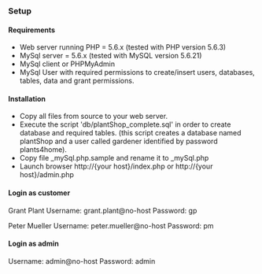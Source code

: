 ### Setup

#### Requirements

- Web server running PHP = 5.6.x (tested with PHP version 5.6.3)
- MySql server = 5.6.x (tested with MySQL version 5.6.21)
- MySql client or PHPMyAdmin
- MySql User with required permissions to create/insert users, databases, tables, data and grant permissions.

#### Installation

- Copy all files from source to your web server.
- Execute the script 'db/plantShop_complete.sql' in order to create database and required tables.
(this script creates a database named plantShop and a user called gardener identified by password plants4home).
- Copy file \_mySql.php.sample and rename it to \_mySql.php
- Launch browser http://{your host}/index.php or http://{your host}/admin.php

#### Login as customer

Grant Plant
Username: grant.plant@no-host
Password: gp

Peter Mueller
Username: peter.mueller@no-host
Password: pm

#### Login as admin

Username: admin@no-host
Password: admin